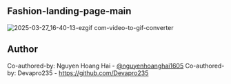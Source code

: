 ## Fashion-landing-page-main
![2025-03-27_16-40-13-ezgif com-video-to-gif-converter](https://github.com/user-attachments/assets/d428e9e5-6c6e-43a4-afe3-84f29150ad3e)

## Author
Co-authored-by: Nguyen Hoang Hai - [@nguyenhoanghai1605](https://github.com/nguyenhoanghai1605) 
Co-authored-by: Devapro235 - https://github.com/Devapro235
